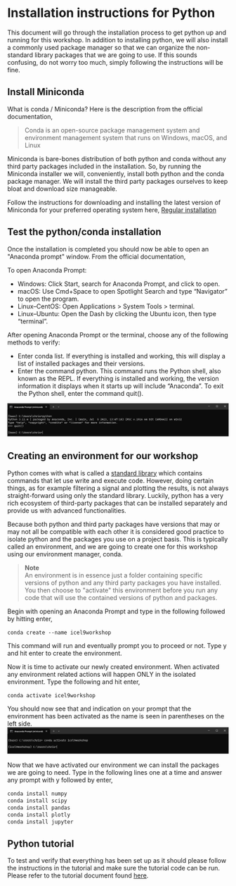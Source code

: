 # Installation instructions for Python

This document will go through the installation process to get python up and running for this workshop. In addition to 
installing python, we will also install a commonly used package manager so that we can organize the non-standard library
packages that we are going to use. If this sounds confusing, do not worry too much, simply following the instructions 
will be fine.


## Install Miniconda
What is conda / Miniconda? Here is the description from the official documentation,
> Conda is an open-source package management system and environment management system that runs on Windows, macOS, and Linux

Miniconda is bare-bones distribution of both python and conda without any third party packages included in the installation.
So, by running the Miniconda installer we will, conveniently, install both python and the conda package manager. We will
install the third party packages ourselves to keep bloat and download size manageable.

Follow the instructions for downloading and installing the latest version of Miniconda for your preferred operating system
here, [Regular installation](https://conda.io/projects/conda/en/stable/user-guide/install/index.html#regular-installation)

## Test the python/conda installation
Once the installation is completed you should now be able to open an "Anaconda prompt" window. From the official 
documentation,

To open Anaconda Prompt:  
- Windows: Click Start, search for Anaconda Prompt, and click to open.
- macOS: Use Cmd+Space to open Spotlight Search and type “Navigator” to open the program.  
- Linux–CentOS: Open Applications > System Tools > terminal.  
- Linux–Ubuntu: Open the Dash by clicking the Ubuntu icon, then type “terminal”.

After opening Anaconda Prompt or the terminal, choose any of the following methods to verify:  
- Enter conda list. If everything is installed and working, this will display a list of installed packages and their versions.  
- Enter the command python. This command runs the Python shell, also known as the REPL. If everything is installed and working, 
the version information it displays when it starts up will include “Anaconda”. To exit the Python shell, enter the 
command quit().

![python and conda install verification](../resources/conda_verify_install.png)

## Creating an environment for our workshop
Python comes with what is called a [standard library](https://docs.python.org/3/library/index.html) which contains 
commands that let use write and execute code. However, doing certain things, as for example filtering a signal and 
plotting the results, is not always straight-forward using only the standard library. Luckily, python has a very rich ecosystem of 
third-party packages that can be installed separately and provide us with advanced functionalities.


Because both python and third party packages have versions that may or may not all be compatible with each other it is
considered good practice to isolate python and the packages you use on a project basis. This is typically called an 
environment, and we are going to create one for this workshop using our environment manager, conda. 
> **Note**  
> An environment is in essence just a folder containing specific versions of python and any third party packages you have 
> installed. You then choose to "activate" this environment before you run any code that will use the contained 
> versions of python and packages.

Begin with opening an Anaconda Prompt and type in the following followed by hitting enter,
```
conda create --name icel9workshop
```

This command will run and eventually prompt you to proceed or not. Type y and hit enter to create the environment. 

Now it is time to activate our newly created environment. When activated any environment related actions will happen ONLY
in the isolated environment. Type the following and hit enter,
````
conda activate icel9workshop
````

You should now see that and indication on your prompt that the environment has been activated as the name is seen in 
parentheses on the left side. ![conda activate environment prompt](../resources/conda-_activate_prompt.png)

Now that we have activated our environment we can install the packages we are going to need. Type in the following lines 
one at a time and answer any prompt with y followed by enter,
```
conda install numpy
conda install scipy
conda install pandas
conda install plotly
conda install jupyter
```

## Python tutorial
To test and verify that everything has been set up as it should please follow the instructions in the tutorial and
make sure the tutorial code can be run.
Please refer to the tutorial document found [here](./tutorial.md).
